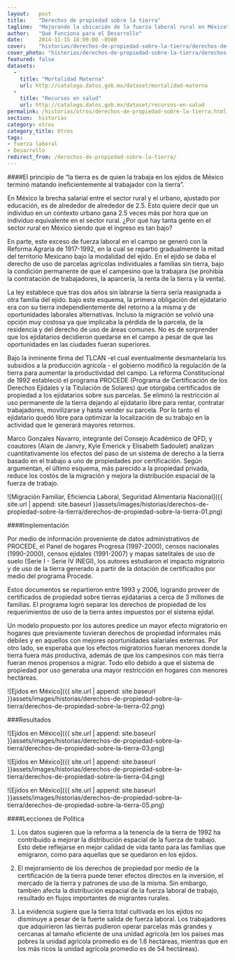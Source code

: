 ```yaml
---
layout:   post
title:    "Derechos de propiedad sobre la tierra"
tagline:  "Mejorando la ubicación de la fuerza laboral rural en México"
author:   "Qué Funciona para el Desarrollo"
date:     2014-11-15 18:09:00 -0500
cover:    "historias/derechos-de-propiedad-sobre-la-tierra/derechos-de-propiedad-sobre-la-tierra-cover.jpg"
cover_photo: "historias/derechos-de-propiedad-sobre-la-tierra/derechos-de-propiedad-sobre-la-tierra-cover.jpg"
featured: false
datasets:
  -
    title: "Mortalidad Materna"
    url: http://catalogo.datos.gob.mx/dataset/mortalidad-materna
  -
    title: "Recursos en salud"
    url: http://catalogo.datos.gob.mx/dataset/recursos-en-salud
permalink: /historias/otros/derechos-de-propiedad-sobre-la-tierra.html
section:  historias
category: otros
category_title: Otros
tags:
- fuerza laboral
- Desarrollo
redirect_from: /derechos-de-propiedad-sobre-la-tierra/
---
```


####El principio de “la tierra es de quien la trabaja en los ejidos de México terminó matando ineficientemente al trabajador con la tierra”.


En México la brecha salarial entre el sector rural y el urbano, ajustado por educación, es de alrededor de alrededor de 2.5. Esto quiere decir que un individuo en un contexto urbano gana 2.5 veces más por hora que un individuo equivalente en el sector rural. ¿Por qué hay tanta gente en el sector rural en México siendo que el ingreso es tan bajo?

En parte, este exceso de fuerza laboral en el campo se generó con la Reforma Agraria de 1917-1992, en la cual se repartió gradualmente la mitad del territorio Mexicano bajo la modalidad del ejido. En el ejido se daba el derecho de uso de parcelas agrícolas individuales a familias sin tierra, bajo la condición permanente de que el campesino que la trabajara (se prohibía la contratación de trabajadores, la aparcería, la renta de la tierra y la venta). 

La ley establece que tras dos años sin labrarse la tierra sería reasignada a otra familia del ejido. bajo este esquema, la primera obligación del ejidatario era con su tierra independientemente del retorno a la misma y de oportunidades laborales alternativas. Incluso la migración se volvió una opción muy costosa ya que implicaba la pérdida de la parcela, de la residencia y del derecho de uso de áreas comunes. No es de sorprender que los ejidatarios decidieron quedarse en el campo a pesar de que las oportunidades en las ciudades fueran superiores.

Bajo la inminente firma del TLCAN -el cual eventualmente desmantelaría los subsidios a la producción agrícola - el gobierno modificó la regulación de la tierra para aumentar la productividad del campo. La reforma Constitucional de 1992 estableció el programa PROCEDE (Programa de Certificación de los Derechos Ejidales y la Titulación de Solares) que otorgaba certificados de propiedad a los ejidatarios sobre sus parcelas. Se eliminó la restricción al uso permanente de la tierra dejando al ejidatario libre para rentar, contratar trabajadores, movilizarse y hasta vender su parcela. Por lo tanto el ejidatario quedó libre para optimizar la localización de su trabajo en la actividad que le generará mayores retornos.

Marco Gonzales Navarro, integrante del Consejo Académico de QFD, y coautores (Alain de Janvry, Kyle Emerick y Elisabeth Sadoulet) analizan cuantitativamente los efectos del paso de un sistema de derecho a la tierra basado en el trabajo a uno de propiedades por certificación. Según argumentan, el último esquema, más parecido a la propiedad privada, reduce los costos de la migración y mejora la distribución espacial de la fuerza de trabajo.

![Migración Familiar, Eficiencia Laboral, Seguridad Alimentaria Nacional]({{ site.url | append: site.baseurl }}assets/images/historias/derechos-de-propiedad-sobre-la-tierra/derechos-de-propiedad-sobre-la-tierra-01.png)

####Implementación

Por medio de información proveniente de datos administrativos de PROCEDE, el Panel de hogares Progresa (1997-2000), censos nacionales (1990-2000), censos ejidales (1991-2007) y mapas satelitales de uso de suelo (Serie I - Serie IV INEGI), los autores estudiaron el impacto migratorio y de uso de la tierra generado a partir de la dotación de certificados por medio del programa Procede.

Estos documentos se repartieron entre 1993 y 2006, logrando proveer de certificados de propiedad sobre tierras ejidatarias a cerca de 3 millones de familias. El programa logró separar los derechos de propiedad de los requerimientos de uso de la tierra antes impuestos por el sistema ejidal.

Un modelo propuesto por los autores predice un mayor efecto migratorio en hogares que previamente tuvieran derechos de propiedad informales más débiles y en aquellos con mejores oportunidades salariales externas. Por otro lado, se esperaba que los efectos migratorios fueran menores donde la tierra fuera más productiva, además de que los campesinos con más tierra fueran menos propensos a migrar. Todo ello debido a que el sistema de propiedad por uso generaba una mayor restricción en hogares con menores hectáreas.

![Ejidos en México]({{ site.url | append: site.baseurl }}assets/images/historias/derechos-de-propiedad-sobre-la-tierra/derechos-de-propiedad-sobre-la-tierra-02.png)

###Resultados



![Ejidos en México]({{ site.url | append: site.baseurl }}assets/images/historias/derechos-de-propiedad-sobre-la-tierra/derechos-de-propiedad-sobre-la-tierra-03.png)

![Ejidos en México]({{ site.url | append: site.baseurl }}assets/images/historias/derechos-de-propiedad-sobre-la-tierra/derechos-de-propiedad-sobre-la-tierra-04.png)

![Ejidos en México]({{ site.url | append: site.baseurl }}assets/images/historias/derechos-de-propiedad-sobre-la-tierra/derechos-de-propiedad-sobre-la-tierra-05.png)

####Lecciones de Política

1. Los datos sugieren que la reforma a la tenencia de la tierra de 1992 ha contribuido a mejorar la distribución espacial de la fuerza de trabajo. Esto debe reflejarse en mejor calidad de vida tanto para las familias que emigraron, como para aquellas que se quedaron en los ejidos.

2. El mejoramiento de los derechos de propiedad por medio de la certificación de la tierra puede tener efectos directos en la inversión, el mercado de la tierra y patrones de uso de la misma. Sin embargo, también afecta la distribución espacial de la fuerza laboral de trabajo, resultado en flujos importantes de migrantes rurales.

3. La evidencia sugiere que la tierra total cultivada en los ejidos no disminuye a pesar de la fuerte salida de fuerza laboral. Los trabajadores que adquirieron las tierras pudieron operar parcelas más grandes y cercanas al tamaño eficiente de una unidad agrícola (en los paises mas pobres la unidad agrícola promedio es de 1.6 hectáreas, mientras que en los más ricos la unidad agrícola promedio es de 54 hectáreas).
